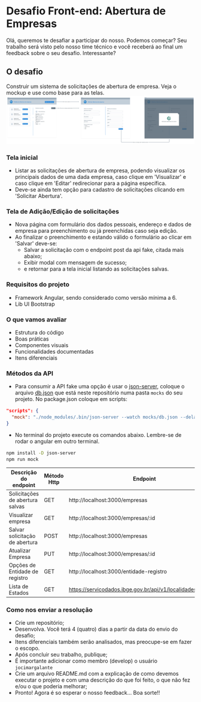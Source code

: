 # Desafio Front-end: Abertura de Empresas
Olá, queremos te desafiar a participar do nosso. Podemos começar? Seu trabalho será visto pelo nosso time técnico e você receberá ao final um feedback sobre o seu desafio. Interessante?

## O desafio
Construir um sistema de solicitações de abertura de empresa. Veja o mockup e use como base para as telas. 
![mockup](/assets/mockup.png)

### Tela inicial
- Listar as solicitações de abertura de empresa, podendo visualizar os principais dados de uma dada empresa, caso clique em 'Visualizar' e caso clique em 'Editar' redirecionar para a página específica.
- Deve-se ainda tem opção para cadastro de solicitações clicando em 'Solicitar Abertura'.

### Tela de Adição/Edição de solicitações
- Nova página com formulário dos dados pessoais, endereço e dados de empresa para preenchimento ou já preenchidas caso seja edição.
- Ao finalizar o preenchimento e estando válido o formulário ao clicar em 'Salvar' deve-se:
  - Salvar a solicitação com o endpoint post da api fake, citada mais abaixo;
  - Exibir modal com mensagem de sucesso;
  - e retornar para a tela inicial listando as solicitações salvas.

### Requisitos do projeto
 - Framework Angular, sendo considerado como versão mínima a 6.
 - Lib UI Bootstrap

### O que vamos avaliar
- Estrutura do código
- Boas práticas
- Componentes visuais
- Funcionalidades documentadas
- Itens diferenciais

### Métodos da API
- Para consumir a API fake uma opção é usar o [json-server](https://www.npmjs.com/package/json-server), coloque o arquivo [db.json](mocks/db.json) que está neste repositório numa pasta `mocks` do seu projeto. No package.json coloque em scripts:

```json
"scripts": {
  "mock": "./node_modules/.bin/json-server --watch mocks/db.json --delay 700",
}
```

- No terminal do projeto execute os comandos abaixo. Lembre-se de rodar o angular em outro terminal.
```sh
npm install -D json-server
npm run mock
```

| Descrição do endpoint           | Método Http | Endpoint                                                                        |
| ------------------------------- | ----------- | ------------------------------------------------------------------------------- |
| Solicitações de abertura salvas | GET         | http://localhost:3000/empresas                                                  |
| Visualizar empresa              | GET         | http://localhost:3000/empresas/:id                                              |
| Salvar solicitação de abertura  | POST        | http://localhost:3000/empresas                                                  |
| Atualizar Empresa               | PUT         | http://localhost:3000/empresas/:id                                              |
| Opções de Entidade de registro  | GET         | http://localhost:3000/entidade-registro                                         |
| Lista de Estados                | GET         | https://servicodados.ibge.gov.br/api/v1/localidades/estados/                    |

### Como nos enviar a resolução
- Crie um repositório;
- Desenvolva. Você terá 4 (quatro) dias a partir da data do envio do desafio;
- Itens diferenciais também serão analisados, mas preocupe-se em fazer o escopo.
- Após concluir seu trabalho, publique; 
- É importante adicionar como membro (develop) o usuário `jocimargalante` 
- Crie um arquivo README.md com a explicação de como devemos executar o projeto e com uma descrição do que foi feito, o que não fez e/ou o que poderia melhorar; 
- Pronto! Agora é so esperar o nosso feedback... Boa sorte!!
